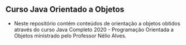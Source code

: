 ## Curso Java Orientado a Objetos

- Neste repositório contém conteúdos de orientação a objetos obtidos através do curso Java Completo 2020 - Programação Orientada a Objetos ministrado pelo Professor Nélio Alves.

